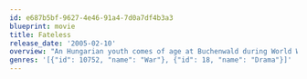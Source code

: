```yaml
---
id: e687b5bf-9627-4e46-91a4-7d0a7df4b3a3
blueprint: movie
title: Fateless
release_date: '2005-02-10'
overview: "An Hungarian youth comes of age at Buchenwald during World War II. György Köves is 14, the son of a merchant who's sent to a forced labor camp. After his father's departure, György gets a job at a brickyard; his bus is stopped and its Jewish occupants sent to camps. There, György find camaraderie, suffering, cruelty, illness, and death. He hears advice on preserving one's dignity and self-esteem. He discovers hatred. If he does survive and returns to Budapest, what will he find? What is natural; what is it to be a Jew? Sepia, black and white, and color alternate to shade the mood."
genres: '[{"id": 10752, "name": "War"}, {"id": 18, "name": "Drama"}]'
---
```

